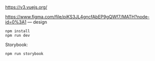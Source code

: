 https://v3.vuejs.org/

https://www.figma.com/file/piKS3JL4gncfAbEP9gQWf7/MATH?node-id=0%3A1 — design
```
npm install
npm run dev
```

Storybook: 
```
npm run storybook
```

